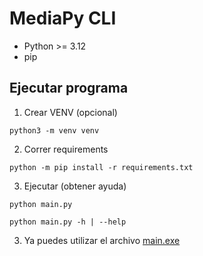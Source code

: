 # MediaPy CLI

- Python >= 3.12
- pip

## Ejecutar programa

1. Crear VENV (opcional)

```console
python3 -m venv venv
```

2. Correr requirements

```console
python -m pip install -r requirements.txt
```

3. Ejecutar (obtener ayuda)

```console
python main.py
```

```console
python main.py -h | --help
```

3. Ya puedes utilizar el archivo [main.exe](output/main.exe)
